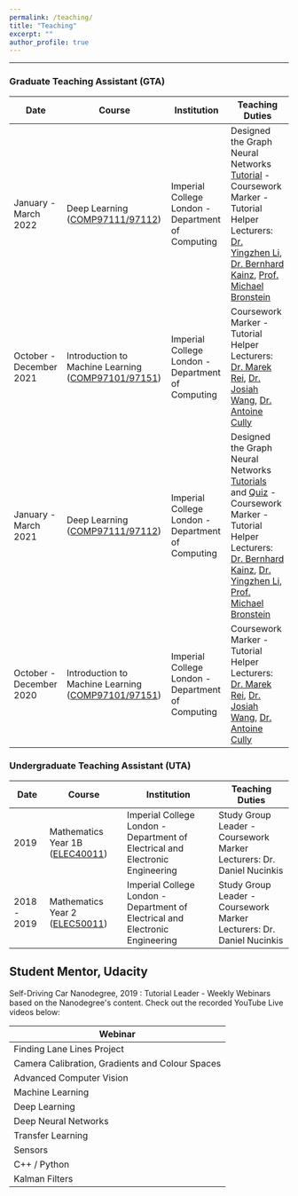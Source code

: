 ```yaml
---
permalink: /teaching/
title: "Teaching"
excerpt: ""
author_profile: true
---
```


---

### Graduate Teaching Assistant (GTA) 

| Date  | Course | Institution | Teaching Duties |
| -------- | -------- | -------- | -------- | 
| January - March 2022 | Deep Learning ([COMP97111/97112](https://www.imperial.ac.uk/computing/current-students/courses/70010/)) | Imperial College London - Department of Computing | Designed the Graph Neural Networks [Tutorial](https://www.doc.ic.ac.uk/~bkainz/teaching/DL/T09_GCNs.pdf) - Coursework Marker - Tutorial Helper <br /> Lecturers: [Dr. Yingzhen Li](https://www.imperial.ac.uk/people/yingzhen.li), [Dr. Bernhard Kainz](https://www.imperial.ac.uk/people/b.kainz), [Prof. Michael Bronstein](https://www.imperial.ac.uk/people/m.bronstein) |
| October - December 2021 | Introduction to Machine Learning ([COMP97101/97151](https://www.imperial.ac.uk/computing/current-students/courses/70050/)) | Imperial College London - Department of Computing | Coursework Marker - Tutorial Helper <br /> Lecturers: [Dr. Marek Rei](https://www.marekrei.com/), [Dr. Josiah Wang](http://www.josiahwang.com/), [Dr. Antoine Cully](https://www.imperial.ac.uk/people/a.cully) |
| January - March 2021 | Deep Learning ([COMP97111/97112](https://www.imperial.ac.uk/computing/current-students/courses/70010/)) | Imperial College London - Department of Computing | Designed the Graph Neural Networks [Tutorials](https://www.doc.ic.ac.uk/~bkainz/teaching/DL/T09_GCNs.pdf) and [Quiz](https://quizizz.com/admin/quiz/6033e5f2636d8c001b08eb6a/deep-learning-gnns) - Coursework Marker - Tutorial Helper <br /> Lecturers: [Dr. Bernhard Kainz](https://www.imperial.ac.uk/people/b.kainz), [Dr. Yingzhen Li](https://www.imperial.ac.uk/people/yingzhen.li), [Prof. Michael Bronstein](https://www.imperial.ac.uk/people/m.bronstein) |
| October - December 2020 | Introduction to Machine Learning ([COMP97101/97151](https://www.imperial.ac.uk/computing/current-students/courses/70050/)) | Imperial College London - Department of Computing | Coursework Marker - Tutorial Helper <br /> Lecturers: [Dr. Marek Rei](https://www.marekrei.com/), [Dr. Josiah Wang](http://www.josiahwang.com/), [Dr. Antoine Cully](https://www.imperial.ac.uk/people/a.cully) |


### Undergraduate Teaching Assistant (UTA)

| Date  | Course | Institution | Teaching Duties |
| -------- | -------- | -------- | -------- | 
| 2019 | Mathematics Year 1B ([ELEC40011](http://intranet.ee.ic.ac.uk/electricalengineering/eecourses_t4/course_content.asp?c=ELEC40011&s=I1)) | Imperial College London - Department of Electrical and Electronic Engineering | Study Group Leader - Coursework Marker <br /> Lecturers: Dr. Daniel Nucinkis |
| 2018 -  2019 | Mathematics Year 2 ([ELEC50011](http://intranet.ee.ic.ac.uk/electricalengineering/eecourses_t4/course_content.asp?c=ELEC50011B&s=I2)) | Imperial College London - Department of Electrical and Electronic Engineering | Study Group Leader - Coursework Marker <br /> Lecturers: Dr. Daniel Nucinkis |

## Student Mentor, Udacity

Self-Driving Car Nanodegree, 2019 
:   Tutorial Leader - Weekly Webinars based on the Nanodegree's content. Check out the recorded YouTube Live videos below:

| Webinar  |  
| -------- | 
| Finding Lane Lines Project | 
| Camera Calibration, Gradients and Colour Spaces | 
| Advanced Computer Vision    | 
| Machine Learning    | 
| Deep Learning    |
| Deep Neural Networks    | 
| Transfer Learning    | 
|  Sensors   | 
|  C++ / Python   | 
|  Kalman Filters   |
